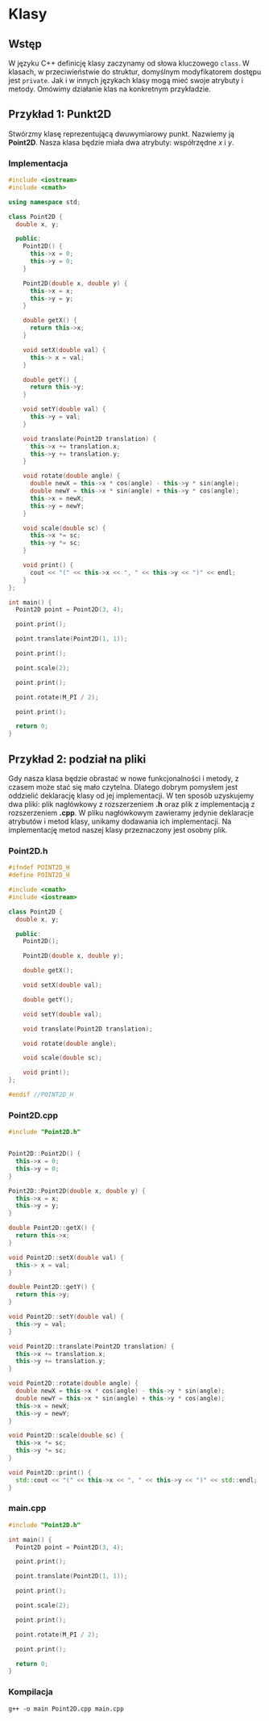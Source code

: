 # Klasy

## Wstęp

W języku C++ definicję klasy zaczynamy od słowa kluczowego ``class``.
W klasach, w przeciwieństwie do struktur, domyślnym modyfikatorem dostępu jest ``private``.
Jak i w innych językach klasy mogą mieć swoje atrybuty i metody.
Omówimy działanie klas na konkretnym przykładzie.

## Przykład 1: Punkt2D

Stwórzmy klasę reprezentującą dwuwymiarowy punkt.
Nazwiemy ją **Point2D**.
Nasza klasa będzie miała dwa atrybuty: współrzędne $x$ i $y$.

### Implementacja

```cpp
#include <iostream>
#include <cmath>

using namespace std;

class Point2D {
  double x, y;

  public:
    Point2D() {
      this->x = 0;
      this->y = 0;
    }

    Point2D(double x, double y) {
      this->x = x;
      this->y = y;
    }

    double getX() {
      return this->x;
    }

    void setX(double val) {
      this-> x = val;
    }

    double getY() {
      return this->y;
    }

    void setY(double val) {
      this->y = val;
    }

    void translate(Point2D translation) {
      this->x += translation.x;
      this->y += translation.y;
    }

    void rotate(double angle) {
      double newX = this->x * cos(angle) - this->y * sin(angle);
      double newY = this->x * sin(angle) + this->y * cos(angle);
      this->x = newX;
      this->y = newY;
    }

    void scale(double sc) {
      this->x *= sc;
      this->y *= sc;
    }

    void print() {
      cout << "(" << this->x << ", " << this->y << ")" << endl;
    }
};

int main() {
  Point2D point = Point2D(3, 4);

  point.print();

  point.translate(Point2D(1, 1));

  point.print();

  point.scale(2);

  point.print();

  point.rotate(M_PI / 2);

  point.print();

  return 0;
}
```

## Przykład 2: podział na pliki

Gdy nasza klasa będzie obrastać w nowe funkcjonalności i metody, z czasem może stać się mało czytelna.
Dlatego dobrym pomysłem jest oddzielić deklarację klasy od jej implementacji.
W ten sposób uzyskujemy dwa pliki: plik nagłówkowy z rozszerzeniem **.h** oraz plik z implementacją z rozszerzeniem **.cpp**.
W pliku nagłówkowym zawieramy jedynie deklaracje atrybutów i metod klasy, unikamy dodawania ich implementacji.
Na implementację metod naszej klasy przeznaczony jest osobny plik.

### Point2D.h

```cpp
#ifndef POINT2D_H
#define POINT2D_H

#include <cmath>
#include <iostream>

class Point2D {
  double x, y;

  public:
    Point2D();

    Point2D(double x, double y);

    double getX();

    void setX(double val);

    double getY();

    void setY(double val);

    void translate(Point2D translation);

    void rotate(double angle);

    void scale(double sc);

    void print();
};

#endif //POINT2D_H
```

### Point2D.cpp

```cpp
#include "Point2D.h"


Point2D::Point2D() {
  this->x = 0;
  this->y = 0;
}

Point2D::Point2D(double x, double y) {
  this->x = x;
  this->y = y;
}

double Point2D::getX() {
  return this->x;
}

void Point2D::setX(double val) {
  this-> x = val;
}

double Point2D::getY() {
  return this->y;
}

void Point2D::setY(double val) {
  this->y = val;
}

void Point2D::translate(Point2D translation) {
  this->x += translation.x;
  this->y += translation.y;
}

void Point2D::rotate(double angle) {
  double newX = this->x * cos(angle) - this->y * sin(angle);
  double newY = this->x * sin(angle) + this->y * cos(angle);
  this->x = newX;
  this->y = newY;
}

void Point2D::scale(double sc) {
  this->x *= sc;
  this->y *= sc;
}

void Point2D::print() {
  std::cout << "(" << this->x << ", " << this->y << ")" << std::endl;
}

```

### main.cpp

```cpp
#include "Point2D.h"

int main() {
  Point2D point = Point2D(3, 4);

  point.print();

  point.translate(Point2D(1, 1));

  point.print();

  point.scale(2);

  point.print();

  point.rotate(M_PI / 2);

  point.print();

  return 0;
}
```

### Kompilacja

```
g++ -o main Point2D.cpp main.cpp
```